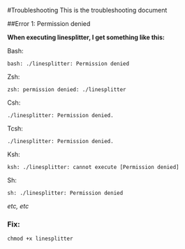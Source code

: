 #Troubleshooting
This is the troubleshooting document

##Error 1: Permission denied

**When executing linesplitter, I get something like this:**

Bash:

```
bash: ./linesplitter: Permission denied
```

Zsh:

```
zsh: permission denied: ./linesplitter
```

Csh:

```
./linesplitter: Permission denied.
```

Tcsh:

```
./linesplitter: Permission denied.
```

Ksh:

```
ksh: ./linesplitter: cannot execute [Permission denied]
```

Sh:

```
sh: ./linesplitter: Permission denied
```

*etc, etc*

### Fix:

```
chmod +x linesplitter
```

